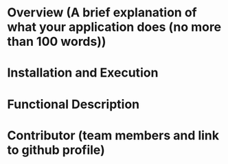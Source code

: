# Overview (A brief explanation of what your application does (no more than 100 words))
# Installation and Execution
# Functional Description
# Contributor (team members and link to github profile)
